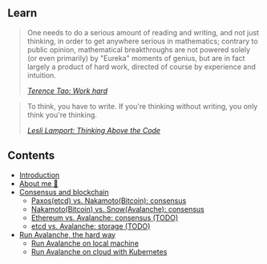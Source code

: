 ## Learn

> One needs to do a serious amount of reading and writing, and not just thinking, in order to get anywhere serious in mathematics; contrary to public opinion, mathematical breakthroughs are not powered solely (or even primarily) by "Eureka" moments of genius, but are in fact largely a product of hard work, directed of course by experience and intuition.
>
> [*Terence Tao: Work hard*](https://terrytao.wordpress.com/career-advice/work-hard/)

> To think, you have to write. If you're thinking without writing, you only think you're thinking.
>
> [*Lesli Lamport: Thinking Above the Code*](https://youtu.be/-4Yp3j_jk8Q)

## Contents

- [Introduction](README.md)
- [About me 👋](about-me.md)
- [Consensus and blockchain](./consensus-and-blockchain.md)
    - [Paxos(etcd) vs. Nakamoto(Bitcoin): consensus](./paxos-etcd-vs-nakamoto-bitcoin-consensus.md)
    - [Nakamoto(Bitcoin) vs. Snow(Avalanche): consensus](./nakamoto-bitcoin-vs-snow-avalanche-consensus.md)
    - [Ethereum vs. Avalanche: consensus (TODO)](./ethereum-vs-avalanche-consensus.md)
    - [etcd vs. Avalanche: storage (TODO)](./etcd-vs-avalanche-storage.md)
- [Run Avalanche, the hard way](./run-avalanche-the-hard-way.md)
    - [Run Avalanche on local machine](./run-avalanche-on-local-machine.md)
    - [Run Avalanche on cloud with Kubernetes](./run-avalanche-on-cloud-with-kubernetes.md)
